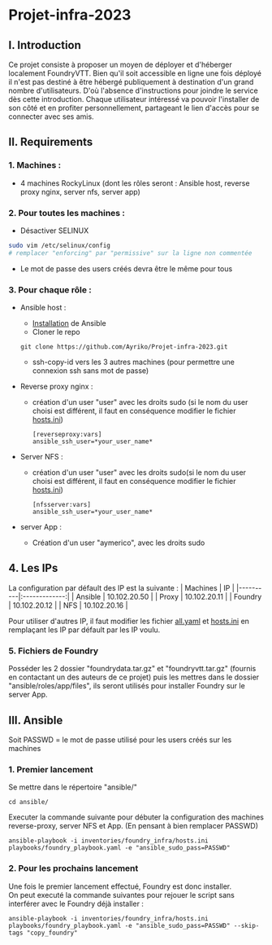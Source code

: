# **Projet-infra-2023**

## **I. Introduction**

Ce projet consiste à proposer un moyen de déployer et d'héberger localement FoundryVTT. Bien qu'il soit accessible en ligne une fois déployé il n'est pas destiné à être hébergé publiquement à destination d'un grand nombre d'utilisateurs. D'où l'absence d'instructions pour joindre le service dès cette introduction. Chaque utilisateur intéressé va pouvoir l'installer de son côté et en profiter personnellement, partageant le lien d'accès pour se connecter avec ses amis.

## **II. Requirements**

### **1. Machines :**
 - 4 machines RockyLinux (dont les rôles seront : Ansible host, reverse proxy nginx, server nfs, server app)
### **2. Pour toutes les machines :**

- Désactiver SELINUX

```bash
sudo vim /etc/selinux/config
# remplacer "enforcing" par "permissive" sur la ligne non commentée
```

- Le mot de passe des users créés devra être le même pour tous

### **3. Pour chaque rôle :**
 - Ansible host :
   - [Installation](https://docs.ansible.com/ansible/latest/installation_guide/intro_installation.html) de Ansible
   - Cloner le repo
    ```
    git clone https://github.com/Ayriko/Projet-infra-2023.git
    ```
   - ssh-copy-id vers les 3 autres machines (pour permettre une connexion ssh sans mot de passe)

 - Reverse proxy nginx :
   - création d'un user "user" avec les droits sudo (si le nom du user choisi est différent, il faut en conséquence modifier le fichier [hosts.ini](ansible/inventories/foundry_infra/hosts.ini))
     ```
     [reverseproxy:vars]
     ansible_ssh_user=*your_user_name*
     ```
 - Server NFS :
   - création d'un user "user" avec les droits sudo(si le nom du user choisi est différent, il faut en conséquence modifier le fichier [hosts.ini](ansible/inventories/foundry_infra/hosts.ini))
     ```
     [nfsserver:vars]
     ansible_ssh_user=*your_user_name*
     ```
 - server App :
   - Création d'un user "aymerico", avec les droits sudo

## **4. Les IPs**
La configuration par défault des IP est la suivante :
| Machines | IP |
|----------|:-------------:|
| Ansible | 10.102.20.50 |
| Proxy | 10.102.20.11 |
| Foundry | 10.102.20.12 |
| NFS | 10.102.20.16 |

Pour utiliser d'autres IP, il faut modifier les fichier [all.yaml](ansible/inventories/foundry_infra/group_vars/all.yaml) et [hosts.ini](ansible/inventories/foundry_infra/hosts.ini) en remplaçant les IP par défault par les IP voulu.  

### **5. Fichiers de Foundry**
Posséder les 2 dossier "foundrydata.tar.gz" et "foundryvtt.tar.gz" (fournis en contactant un des auteurs de ce projet) puis les mettres dans le dossier "ansible/roles/app/files", ils seront utilisés pour installer Foundry sur le server App.

## **III. Ansible**

Soit PASSWD = le mot de passe utilisé pour les users créés sur les machines
### **1. Premier lancement**
Se mettre dans le répertoire "ansible/"
```
cd ansible/
```
Executer la commande suivante pour débuter la configuration des machines reverse-proxy, server NFS et App. (En pensant à bien remplacer PASSWD)
```
ansible-playbook -i inventories/foundry_infra/hosts.ini playbooks/foundry_playbook.yaml -e "ansible_sudo_pass=PASSWD"
```

### **2. Pour les prochains lancement**
Une fois le premier lancement effectué, Foundry est donc installer.  
On peut executé la commande suivantes pour rejouer le script sans interférer avec le Foundry déjà installer :  
```
ansible-playbook -i inventories/foundry_infra/hosts.ini playbooks/foundry_playbook.yaml -e "ansible_sudo_pass=PASSWD" --skip-tags "copy_foundry"
```